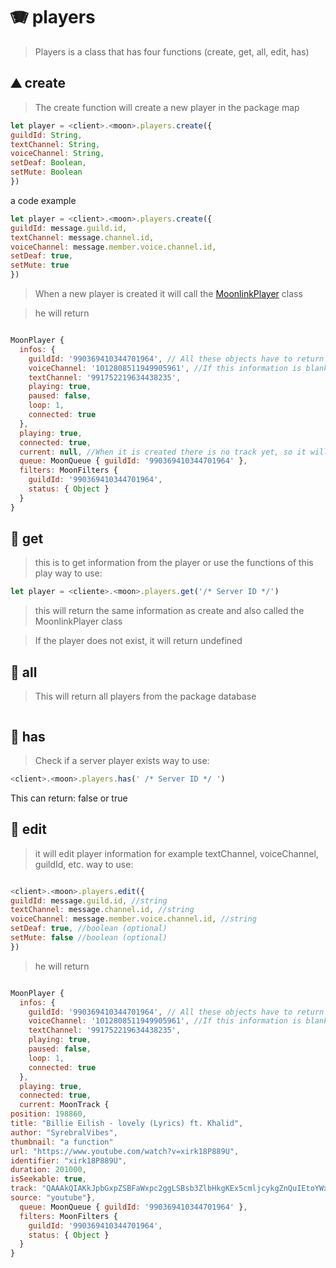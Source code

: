 # 🪗 players

> Players is a class that has four functions (create, get, all, edit, has)

## ⛰️ create

> The create function will create a new player in the package map

```javascript
let player = <client>.<moon>.players.create({
guildId: String,
textChannel: String,
voiceChannel: String,
setDeaf: Boolean,
setMute: Boolean
})
```
a code example 
```javascript
let player = <client>.<moon>.players.create({
guildId: message.guild.id,
textChannel: message.channel.id,
voiceChannel: message.member.voice.channel.id,
setDeaf: true,
setMute: true
})
```


> When a new player is created it will call the [MoonlinkPlayer](https://moonlink.js.org/docs/moonlinkplayer) class

> he will return
```javascript

MoonPlayer {
  infos: {
    guildId: '990369410344701964', // All these objects have to return in string, if they come in another type, errors can occur
    voiceChannel: '1012808511949905961', //If this information is blank, post reporting may be a possible error
    textChannel: '991752219634438235',
    playing: true,
    paused: false,
    loop: 1,
    connected: true
  },
  playing: true,
  connected: true,
  current: null, //When it is created there is no track yet, so it will return null
  queue: MoonQueue { guildId: '990369410344701964' },
  filters: MoonFilters {
    guildId: '990369410344701964',
    status: { Object }
  }
}
```
## 🍪 get
> this is to get information from the player or use the functions of this play
way to use:
```javascript
let player = <cliente>.<moon>.players.get('/* Server ID */')
```
> this will return the same information as create and also called the MoonlinkPlayer class 

> If the player does not exist, it will return undefined 
## 🍫 all
> This will return all players from the package database 
```javascript

```

## 🍩 has

> Check if a server player exists
way to use:
```javascript
<client>.<moon>.players.has(' /* Server ID */ ')
```
This can return: false or true

## 📍 edit

> it will edit player information for example textChannel, voiceChannel, guildId, etc.
way to use:
```javascript

<client>.<moon>.players.edit({
guildId: message.guild.id, //string
textChannel: message.channel.id, //string
voiceChannel: message.member.voice.channel.id, //string
setDeaf: true, //boolean (optional)
setMute: false //boolean (optional)
})
```

> he will return
```javascript

MoonPlayer {
  infos: {
    guildId: '990369410344701964', // All these objects have to return in string, if they come in another type, errors can occur
    voiceChannel: '1012808511949905961', //If this information is blank, post reporting may be a possible error
    textChannel: '991752219634438235',
    playing: true,
    paused: false,
    loop: 1,
    connected: true
  },
  playing: true,
  connected: true,
  current: MoonTrack { 
position: 198860,
title: "Billie Eilish - lovely (Lyrics) ft. Khalid",
author: "SyrebralVibes",
thumbnail: "a function"
url: "https://www.youtube.com/watch?v=xirk18P889U",
identifier: "xirk18P889U",
duration: 201000,
isSeekable: true,
track: "QAAAkQIAKkJpbGxpZSBFaWxpc2ggLSBsb3ZlbHkgKEx5cmljcykgZnQuIEtoYWxpZAANU3lyZWJyYWxWaWJlcwAAAAAAAxEoAAt4aXJrMThQODg5VQABACtodHRwczovL3d3dy55b3V0dWJlLmNvbS93YXRjaD92PXhpcmsxOFA4ODlVAAd5b3V0dWJlAAAAAAAAAAA=",
source: "youtube"},
  queue: MoonQueue { guildId: '990369410344701964' },
  filters: MoonFilters {
    guildId: '990369410344701964',
    status: { Object }
  }
}
```
